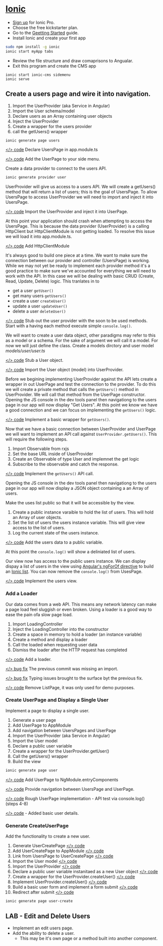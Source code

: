 # [Ionic](https://ionicframework.com/)

* [Sign up](https://dashboard.ionicjs.com/signup) for Ionic Pro.
* Choose the free kickstarter plan.
* Go to the [Geetting Started](https://ionicframework.com/getting-started) guide.
* Install Ionic and create your first app

```sh
sudo npm install -g ionic
ionic start myApp tabs
```

* Review the file structure and draw comaprisons to Angualar.
* Exit this program and create the CMS app
```
ionic start ionic-cms sidemenu
ionic serve
```

## Create a users page and wire it into navigation.

1. Import the UserProvider (aka Service in Angular)
2. Import the User schema/model
3. Declare users as an Array containing user objects
4. Inject the UserProvider
5. Create a wrapper for the users provider
6. call the getUsers() wrapper

```sh
ionic generate page users
```

[</> code](https://github.com/microtrain/ionic-cms/commit/e596528a24bc6e432fc634808fc378756610a3f0)
Declare UsersPage in app.module.ts

[</>  code](https://github.com/microtrain/ionic-cms/commit/52c30d29da7b72ffa6920aa95ae50900bbad07f5)
Add the UserPage to your side menu.

Create a data provider to connect to the users API.
```sh
ionic generate provider user
```

UserProvider will give us access to a users API. We will create a getUsers() method that will return a list of users; this is the goal of UsersPage. To allow UsersPage to access UserProvider we will need to import and inject it into UsersPage.

[</> code](https://github.com/microtrain/ionic-cms/commit/708980c169ca58a8e6b76a3aa036430ab361c3e7) Import the UserProvider and inject it into UserPage.

At this point your application should crash when attempting to access the UsersPage. This is because the data provider (UserProvider) is a calling HttpClient but HttpClientModule is not getting loaded. To resolve this issue we will load it into app.module.ts.

[</> code](https://github.com/microtrain/ionic-cms/commit/f71c37d378356286e1430d57af46163965bef089) Add HttpClientModule

It's always good to build one piece at a time. We want to make sure the connection between our provider and controller (UsersPage) is working. While we may not yet be ready to implement each provider method it's a good practice to make sure we've accounted for everything we will need to work with the API. In this case we will be dealing with basic CRUD (Create, Read, Update, Delete) logic. This tranlates in to
* get a user ```getUser()```
* get many users ```getUsers()```
* create a user ```createUser()```
* update a user ```updateUser()```
* delete a user ```deleteUser()```

[</> code](https://github.com/microtrain/ionic-cms/commit/7101ff4bb7163d3e6a7781317bae6502208f775a) Stub out the user provider with the soon to be used methods. Start with a having each method execute simple ```console.log()```.

We will want to create a user data object, other paradigms may refer to this as a model or a schema. For the sake of argument we will call it a model. For now we will just define the class. Create a models dirctory and user model *models/user/user.ts*

[</> code](https://github.com/microtrain/ionic-cms/commit/2a47fa9797f86e22e163dc101e926534b343d8bd) Stub a User object.

[</> code](https://github.com/microtrain/ionic-cms/commit/635f989e910a2aa409d78b190855753bd5d3b41e) Import the User object (model) into UserProvider.

Before we begining implementing UserProvider against the API lets create a wrapper in out UserPage and test the connection to the provider. To do this we will create a private method that calls the ```getUsers()``` method in UserProvider. We will call that method from the UserPage constructor. Opening the JS console in the dev tools panel then navigationg to the users page in our app will now display "Get Users". At this point we know we have a good connection and we can focus on implementing the ```getUsers()``` logic.

[</> code](https://github.com/microtrain/ionic-cms/commit/2bc571d53cc0fc4a29fb1ed5d63cbb8e278301c5) Implement a basic wrapper for ```getUsers()```.

Now that we have a basic connection between UserProvider and UserPage we will want to implement an API call against ```UserProvider.getUsers()```. This will require the following steps.
1. Import Observable from rxjs
1. Set the base URL inside of UserProvider
1. Create an Observable of type User and implemnet the get logic
1. Subscribe to the observable and catch the response.

[</> code](https://github.com/microtrain/ionic-cms/commit/64e3eff7bb1726a4ab7b97071be6568481a765e4) Implement the ```getUsers()``` API call.

Opening the JS console in the dev tools panel then navigationg to the users page in our app will now display a JSON object containing a an Array of users.

Make the uses list public so that it will be accessible by the view.

1. Create a public instance varaible to hold the list of users. This will hold an Array of user objects.
2. Set the list of users the users instance variable. This will give view access to the list of users.
3. Log the current state of the users instance.

[</> code](https://github.com/microtrain/ionic-cms/commit/a613fe7b1382ac84e13400aff2548603ad51ad37) Add the users data to a public variable.

At this point the ```console.log()``` will show a deliniated list of users.

Our view now has access to the public users instance. We can display dispay a list of users in the view using [Angular's ngForOf directive](https://angular.io/api/common/NgForOf) to build an [Ionic list](https://ionicframework.com/docs/components/#lists). You can now remove the ```console.log()``` from UsesPage.

[</> code](https://github.com/microtrain/ionic-cms/commit/67a8b26843b56478bf9976b96248d9c072bb1dcb) Implement the users view.

### Add a Loader

Our data comes from a web API. This means any network latency can make a page load feel sluggish or even broken. Using a loader is a good way to ease the pain ofa slow page load. 

1. Import LoadingController
2. Inject the LoadingController into the constructor
3. Create a space in memory to hold a loader (an instance variable)
4. Create a method and display a loader
5. Call the loaded when requesting user data
6. Dismiss the loader after the HTTP request has completed

[</> code](https://github.com/microtrain/ionic-cms/commit/600212a852488d9d6fc3afc86774564ab0004b0e) Add a loader.

[</> bug fix](https://github.com/microtrain/ionic-cms/commit/a407dfd23fb4e10e71ccfad0d963bd3b874dfb53) The previous commit was missing an import.

[</> bug fix](https://github.com/microtrain/ionic-cms/commit/ae46e812eaf1c0a5d5cf7301557fb3d130c0ab7d) Typing issues brought to the surface byt the previous fix.

[</> code](https://github.com/microtrain/ionic-cms/commit/d8a6fe1a711ed7680ecd888bc0a6a673d45587ac) Remove ListPage, it was only used for demo purposes.


### Create UserPage and Display a Single User

Implement a page to display a single user.

1. Generate a user page
1. Add UserPage to AppModule
1. Add navigation between UsersPages and UserPage
1. Import the UserProvider (aka Service in Angular)
1. Import the User model
1. Declare a public user variable
1. Create a wrapper for the UserProvider.getUser()
1. Call the getUsers() wrapper
1. Build the view

```sh
ionic generate page user
```

[</> code](https://github.com/microtrain/ionic-cms/commit/fde3abc4087f6d0d751a65fa943f613e493dd965) Add UserPage to NgModule.entryComponents

[</> code](https://github.com/microtrain/ionic-cms/commit/710c9fb6628b8198babbe2d66174daefb0f5a73a) Provide navigation between UsersPage and UserPage.

[</> code](https://github.com/microtrain/ionic-cms/commit/1dc3dad3726a8b0249c9984a2f6f46ffd7176018) Rough UserPage implementation - API test via console.log() (steps 4-8)

[</> code](https://github.com/microtrain/ionic-cms/commit/915addc3d969546f02b0068ab2eb9d18721c8cd8) - Added basic user details.


### Generate CreateUserPage
Add the functionality to create a new user.

1. Generate UserCreatePage 
[</> code](https://github.com/microtrain/ionic-cms/commit/a81db5e707e32dfdfc68334b02c53254afac72aa)
1. Add UserCreatePage to AppModule 
[</> code](https://github.com/microtrain/ionic-cms/commit/9dddb33f65a721da210ab59ddf9597ec77cf4cb8)
1. Link from UsersPage to UserCreatePage
[</> code](https://github.com/microtrain/ionic-cms/commit/6dfaecf63e7971187eb85d5e475bdd9e6fcd6935)
1. Import the User model [</> code](https://github.com/microtrain/ionic-cms/commit/263c27657c8e7b03126747bd666795104d3b159c)
1. Import the UserProvider [</> code](https://github.com/microtrain/ionic-cms/commit/6dfaecf63e7971187eb85d5e475bdd9e6fcd6935)
1. Declare a public user variable instanitaed as a new User object [</> code](https://github.com/microtrain/ionic-cms/commit/8488901ba5db6db8fc84ff3f4c44b7a0614090af)
1. Create a wrapper for the UserProvider.createUser() [</> code](https://github.com/microtrain/ionic-cms/commit/c8a41bfa78e96a3c13819461fb4074997cbe2421)
1. Implement UserProvider.createUser() [</> code](https://github.com/microtrain/ionic-cms/commit/4ec4d245698ae5a88260eff7af2d5edc95a421ce)
1. Build a basic user form and implement a form submit [</> code](https://github.com/microtrain/ionic-cms/commit/8365e49d4053069c284321e643eca20e4dd05866)
1. Redirect after submit [</> code](https://github.com/microtrain/ionic-cms/commit/a14c87d34a0bfcea56026219aecc57be6525b4bb)

```sh
ionic generate page user-create
```

## LAB - Edit and Delete Users

* Implement an edit users page.
* Add the ability to delete a user.
    * This may be it's own page or a method built into another component.












